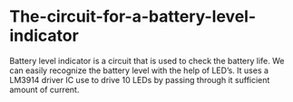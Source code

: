 # The-circuit-for-a-battery-level-indicator
Battery level indicator is a circuit that is used to check the battery life. We can easily recognize the battery level with the help of LED’s. It uses a LM3914 driver IC use to drive 10 LEDs by passing through it sufficient amount of current. 
